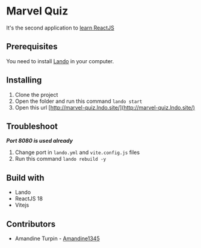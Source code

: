 # Marvel Quiz

It's the second application to [learn ReactJS](https://www.udemy.com/course/formation-react-js-pour-tous/)

## Prerequisites

You need to install [Lando](https://docs.lando.dev/install/linux.html) in your computer.

## Installing

1. Clone the project
2. Open the folder and run this command `lando start`
3. Open this url [http://marvel-quiz.lndo.site/](http://marvel-quiz.lndo.site/)

## Troubleshoot

***Port 8080 is used already***

1. Change port in `lando.yml` and `vite.config.js` files
2. Run this command `lando rebuild -y`

## Build with

* Lando
* ReactJS 18
* Vitejs

## Contributors
* Amandine Turpin - [Amandine1345](https://github.com/Amandine1345)